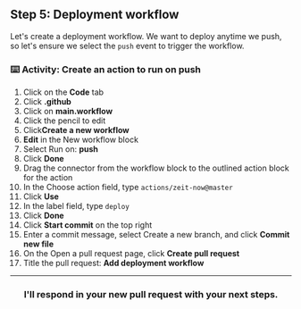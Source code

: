 ## Step 5: Deployment workflow
Let's create a deployment workflow. We want to deploy anytime we push, so let's ensure we select the `push` event to trigger the workflow.

### :keyboard: Activity: Create an action to run on push

1. Click on the **Code** tab
1. Click **.github**
1. Click on **main.workflow**
1. Click the pencil to edit
1. Click**Create a new workflow**
2.  **Edit** in the New workflow block
1. Select Run on: **push**
1. Click **Done**
1. Drag the connector from the workflow block to the outlined action block for the action
1. In the Choose action field, type `actions/zeit-now@master`
1. Click **Use**
1. In the label field, type `deploy`
1. Click **Done**
1. Click **Start commit** on the top right
1. Enter a commit message, select Create a new branch, and click **Commit new file**
1. On the Open a pull request page, click **Create pull request**
1. Title the pull request: **Add deployment workflow**

<hr>
<h3 align="center">I'll respond in your new pull request with your next steps.</h3>

